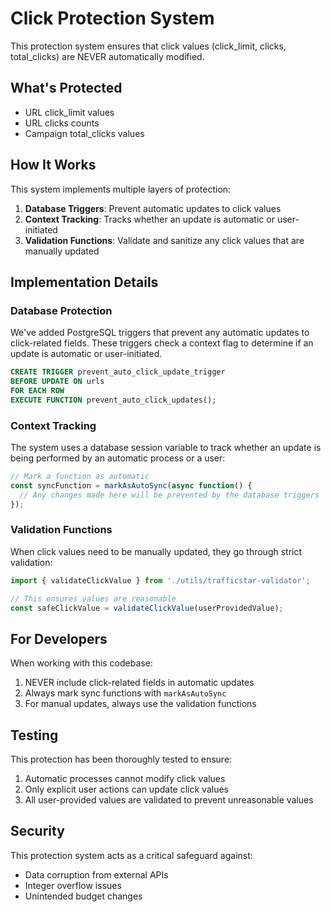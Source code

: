 # Click Protection System

This protection system ensures that click values (click_limit, clicks, total_clicks) are NEVER automatically modified.

## What's Protected

- URL click_limit values
- URL clicks counts
- Campaign total_clicks values

## How It Works

This system implements multiple layers of protection:

1. **Database Triggers**: Prevent automatic updates to click values
2. **Context Tracking**: Tracks whether an update is automatic or user-initiated
3. **Validation Functions**: Validate and sanitize any click values that are manually updated

## Implementation Details

### Database Protection

We've added PostgreSQL triggers that prevent any automatic updates to click-related fields. These triggers check a context flag to determine if an update is automatic or user-initiated.

```sql
CREATE TRIGGER prevent_auto_click_update_trigger
BEFORE UPDATE ON urls
FOR EACH ROW
EXECUTE FUNCTION prevent_auto_click_updates();
```

### Context Tracking

The system uses a database session variable to track whether an update is being performed by an automatic process or a user:

```javascript
// Mark a function as automatic
const syncFunction = markAsAutoSync(async function() {
  // Any changes made here will be prevented by the database triggers
});
```

### Validation Functions

When click values need to be manually updated, they go through strict validation:

```javascript
import { validateClickValue } from './utils/trafficstar-validator';

// This ensures values are reasonable
const safeClickValue = validateClickValue(userProvidedValue);
```

## For Developers

When working with this codebase:

1. NEVER include click-related fields in automatic updates
2. Always mark sync functions with `markAsAutoSync`
3. For manual updates, always use the validation functions

## Testing

This protection has been thoroughly tested to ensure:

1. Automatic processes cannot modify click values
2. Only explicit user actions can update click values
3. All user-provided values are validated to prevent unreasonable values

## Security

This protection system acts as a critical safeguard against:
- Data corruption from external APIs
- Integer overflow issues
- Unintended budget changes